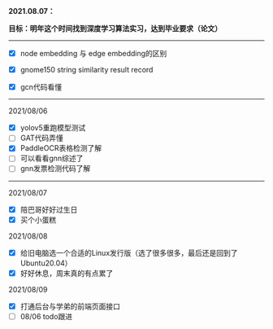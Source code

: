 **2021.08.07：**

**目标：明年这个时间找到深度学习算法实习，达到毕业要求（论文）**

<hr>

- [x] node embedding 与 edge embedding的区别
- [x] gnome150 string similarity result record 

- [x] gcn代码看懂

<hr>

2021/08/06
- [x] yolov5重跑模型测试
- [ ] GAT代码弄懂
- [x] PaddleOCR表格检测了解
- [ ] 可以看看gnn综述了
- [ ] gnn发票检测代码了解

<hr>

2021/08/07
- [x] 陪巴哥好好过生日
- [x] 买个小蛋糕

2021/08/08

- [x] 给旧电脑选一个合适的Linux发行版（选了很多很多，最后还是回到了Ubuntu20.04）
- [x] 好好休息，周末真的有点累了 

2021/08/09

- [x] 打通后台与学弟的前端页面接口
- [ ] 08/06 todo跟进